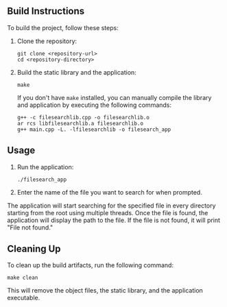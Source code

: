 ## Build Instructions
To build the project, follow these steps:

1. Clone the repository:
   ```
   git clone <repository-url>
   cd <repository-directory>
   ```

2. Build the static library and the application:
   ```
   make
   ```

   If you don't have `make` installed, you can manually compile the library and application by executing the following commands:

   ```
   g++ -c filesearchlib.cpp -o filesearchlib.o
   ar rcs libfilesearchlib.a filesearchlib.o
   g++ main.cpp -L. -lfilesearchlib -o filesearch_app
   ```

## Usage
1. Run the application:
   ```
   ./filesearch_app
   ```

2. Enter the name of the file you want to search for when prompted.

The application will start searching for the specified file in every directory starting from the root using multiple threads. Once the file is found, the application will display the path to the file. If the file is not found, it will print "File not found."

## Cleaning Up
To clean up the build artifacts, run the following command:
```
make clean
```

This will remove the object files, the static library, and the application executable.

